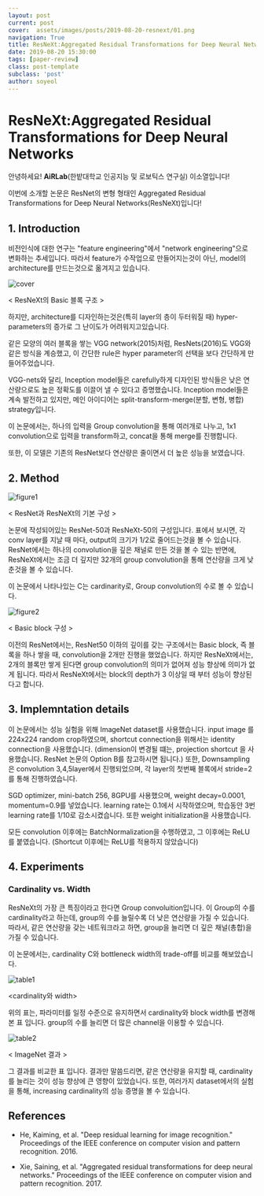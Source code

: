 ```yaml
---
layout: post
current: post
cover:  assets/images/posts/2019-08-20-resnext/01.png
navigation: True
title: ResNeXt:Aggregated Residual Transformations for Deep Neural Networks
date: 2019-08-20 15:30:00
tags: [paper-review]
class: post-template
subclass: 'post'
author: soyeol
---
```


# ResNeXt:Aggregated Residual Transformations for Deep Neural Networks

안녕하세요! **AiRLab**(한밭대학교 인공지능 및 로보틱스 연구실) 이소열입니다!

이번에 소개할 논문은 ResNet의 변형 형태인 Aggregated Residual Transformations for Deep Neural Networks(ResNeXt)입니다!

## 1. Introduction

비전인식에 대한 연구는 "feature engineering"에서 "network engineering"으로 변화하는 추세입니다. 따라서 feature가 수작업으로 만들어지는것이 아닌, model의 architecture를 만드는것으로 옮겨지고 있습니다.

![cover](/assets/images/posts/2019-08-20-resnext/01.png)

< ResNeXt의 Basic 블록 구조 >

하지만, architecture를 디자인하는것은(특히 layer의 층이 두터워질 때) hyper-parameters의 증가로 그 난이도가 어려워지고있습니다.

같은 모양의 여러 블록을 쌓는 VGG network(2015)처럼, ResNets(2016)도 VGG와 같은 방식을 계승했고, 이 간단한 rule은 hyper parameter의 선택을 보다 간단하게 만들어주었습니다.

VGG-nets와 달리, Inception model들은 carefully하게 디자인된 방식들은 낮은 연산량으로도 높은 정확도를 이끌어 낼 수 있다고 증명했습니다. Inception model들은 계속 발전하고 있지만, 메인 아이디어는 split-transform-merge(분할, 변형, 병합) strategy입니다.

이 논문에서는, 하나의 입력을 Group convolution을 통해 여러개로 나누고, 1x1 convolution으로 입력을 transform하고, concat을 통해 merge를 진행합니다.

또한, 이 모델은 기존의 ResNet보다 연산량은 줄이면서 더 높은 성능을 보였습니다.

## 2. Method

![figure1](/assets/images/posts/2019-08-20-resnext/02.png)

< ResNet과 ResNeXt의 기본 구성 >

논문에 작성되어있는 ResNet-50과 ResNeXt-50의 구성입니다. 표에서 보시면, 각 conv layer를 지날 때 마다, output의 크기가 1/2로 줄어드는것을 볼 수 있습니다. ResNet에서는 하나의 convolution을 깊은 채널로 만든 것을 볼 수 있는 반면에, ResNeXt에서는 조금 더 깊지만 32개의 group convolution을 통해 연산량을 크게 낮춘것을 볼 수 있습니다. 

이 논문에서 나타나있는 C는 cardinarity로, Group convolution의 수로 볼 수 있습니다.

![figure2](/assets/images/posts/2019-08-20-resnext/03.png)

< Basic block 구성 >


이전의 ResNet에서는, ResNet50 이하의 깊이를 갖는 구조에서는 Basic block, 즉 블록을 하나 쌓을 때, convolution을 2개만 진행을 했었습니다. 하지만 ResNeXt에서는, 2개의 블록만 쌓게 된다면 group convolution의 의미가 없어져 성능 향상에 의미가 없게 됩니다. 따라서 ResNeXt에서는 block의 depth가 3 이상일 때 부터 성능이 향상된다고 합니다.

## 3. Implemntation details

이 논문에서는 성능 실험을 위해 ImageNet dataset를 사용했습니다. input image 를 224x224 random crop하였으며, shortcut connection을 위해서는 identity connection을 사용했습니다. (dimension이 변경될 떄는, projection shortcut 을 사용했습니다. ResNet 논문의 Option B를 참고하시면 됩니다.) 또한, Downsampling은 convolution 3,4,5layer에서 진행되었으며, 각 layer의 첫번째 블록에서 stride=2를 통해 진행하였습니다. 

SGD optimizer, mini-batch 256, 8GPU를 사용했으며, weight decay=0.0001, momentum=0.9를 넣었습니다. learning rate는 0.1에서 시작하였으며, 학습동안 3번 learning rate를 1/10로 감소시켰습니다. 또한 weight initialization을 사용했습니다.

모든 convolution 이후에는 BatchNormalization을 수행하였고, 그 이후에는 ReLU를 붙였습니다. (Shortcut 이후에는 ReLU를 적용하지 않았습니다)

## 4. Experiments

### Cardinality vs. Width

ResNeXt의 가장 큰 특징이라고 한다면 Group convoluition입니다. 이 Group의 수를 cardinality라고 하는데, group의 수를 늘릴수록 더 낮은 연산량을 가질 수 있습니다. 따라서, 같은 연산량을 갖는 네트워크라고 하면, group을 늘리면 더 깊은 채널(총합)을 가질 수 있습니다.

이 논문에서는, cardinality C와 bottleneck width의 trade-off를 비교를 해보았습니다.

![table1](/assets/images/posts/2019-08-20-resnext/04.png)

<cardinality와 width>

위의 표는, 파라미터를 일정 수준으로 유지하면서 cardinality와 block width를 변경해본 표 입니다. group의 수를 늘리면 더 많은 channel을 이용할 수 있습니다.

![table2](/assets/images/posts/2019-08-20-resnext/05.png)

< ImageNet 결과 >

그 결과를 비교한 표 입니다. 결과만 말씀드리면, 같은 연산량을 유지할 때, cardinality를 늘리는 것이 성능 향상에 큰 영향이 있었습니다. 또한, 여러가지 dataset에서의 실험을 통해, increasing cardinality의 성능 증명을 볼 수 있습니다.

## References

- He, Kaiming, et al. "Deep residual learning for image recognition." Proceedings of the IEEE conference on computer vision and pattern recognition. 2016.

- Xie, Saining, et al. "Aggregated residual transformations for deep neural networks." Proceedings of the IEEE conference on computer vision and pattern recognition. 2017.
